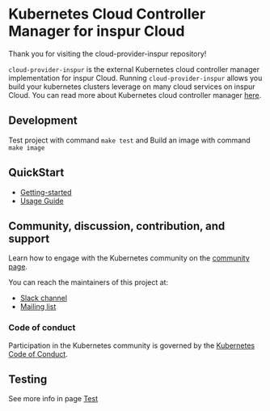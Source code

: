 # Kubernetes Cloud Controller Manager for inspur Cloud

Thank you for visiting the cloud-provider-inspur repository!


`cloud-provider-inspur` is the external Kubernetes cloud controller manager implementation for inspur Cloud. Running `cloud-provider-inspur` allows you build your kubernetes clusters leverage on many cloud services on inspur Cloud. You can read more about Kubernetes cloud controller manager [here](https://kubernetes.io/docs/tasks/administer-cluster/running-cloud-controller/).

## Development

Test project with command ```make test``` and Build an image with command ```make image```

## QuickStart

- [Getting-started](docs/getting-started.md)
- [Usage Guide](docs/cloud-controller-manager.md)


## Community, discussion, contribution, and support

Learn how to engage with the Kubernetes community on the [community page](http://kubernetes.io/community/).

You can reach the maintainers of this project at:

- [Slack channel](https://kubernetes.slack.com/messages/sig-cloud-provider)
- [Mailing list](https://groups.google.com/forum/#!forum/kubernetes-sig-cloud-provider)

### Code of conduct

Participation in the Kubernetes community is governed by the [Kubernetes Code of Conduct](code-of-conduct.md).

## Testing
See more info in page [Test](https://github.com/kubernetes/cloud-provider-inspur/tree/master/docs/testing.md)